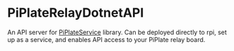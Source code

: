 # PiPlateRelayDotnetAPI

An API server for [PiPlateService](https://github.com/danFbach/PiPlateRelayService) library.
Can be deployed directly to rpi, set up as a service, and enables API access to your PiPlate relay board.
